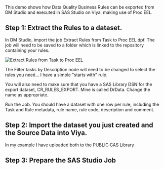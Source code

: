 This demo shows how Data Quality Business Rules can be exported from DM Studio and executed in SAS Studio on Viya, making use of Proc EEL. 

## Step 1: Extract the Rules to a dataset. 

In DM Studio, import the job Extract Rules from Task to Proc EEL.dpf.
The job will need to be saved to a folder which is linked to the repository containing your rules.

![Extract Rules from Task to Proc EEL](https://gitlab.sas.com/dmpm/sas-dqdg-assets/-/raw/main/DM%20Studio%20Rules%20to%20Viya/images/EXtract_Rules_from_DM_Repo.png)

The Filter tasks by Description node will need to be changed to select the rules you need... I have a simple "starts with" rule. 

You will also need to make sure that you have a SAS Library DSN for the export dataset, CR_RULES_EXPORT. Mine is called DrData. Change the name as appropriate. 

Run the Job. You should have a dataset with one row per rule, including the Task and Rule metadata, rule name, rule code, description and comment. 

## Step 2: Import the dataset you just created and the Source Data into Viya.

In my example I have uploaded both to the PUBLIC CAS Library

## Step 3: Prepare the SAS Studio Job

